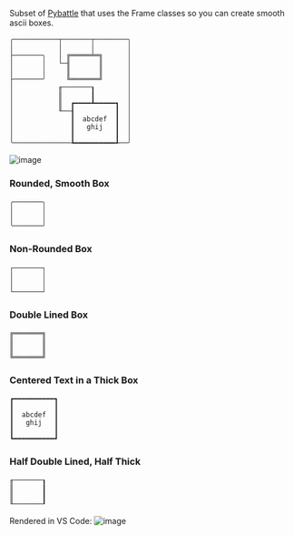 Subset of [Pybattle](github.com/Py-mon/Pybattle) that uses the Frame classes so you can create smooth ascii boxes.

```
╭───────────┬───────┬────────╮
│           │       │        │
├───────╮   │ ╔═════╧═╗      │
│       │   └─╢       ║      │
│       │     ║       ║      │
├───────╯     ╚═══════╝      │
│           ╓───────┒        │
│           ║       ┃        │
│           ║  ┏━━━━┻━━━━━┓  │
│           ╙──┨          ┃  │
│              ┃  abcdef  ┃  │
│              ┃   ghij   ┃  │
│              ┃          ┃  │
╰──────────────┺━━━━━━━━━━┹──╯
```
![image](https://github.com/Py-mon/Pyframe/assets/102424561/a3db9dc1-64d8-4a04-8703-2e1b22f25539)

### Rounded, Smooth Box
```
╭───────╮
│       │
│       │
╰───────╯
```

### Non-Rounded Box
```
┌───────┐
│       │
│       │
└───────┘
```

### Double Lined Box
```
╔═══════╗
║       ║
║       ║
╚═══════╝
```
### Centered Text in a Thick Box
```
┏━━━━━━━━━━┓
┃          ┃
┃  abcdef  ┃
┃   ghij   ┃
┃          ┃
┗━━━━━━━━━━┛
```
### Half Double Lined, Half Thick
```
╓───────┒
║       ┃
║       ┃
╙───────┚
```
Rendered in VS Code:
![image](https://github.com/Py-mon/Pyframe/assets/102424561/adcfe4ac-e035-4347-a5ac-14006fdd4f25)
